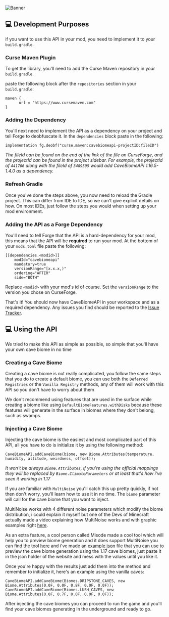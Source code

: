 ![Banner](https://media.discordapp.net/attachments/751216523330322564/899141043960815647/unknown.png)

## **💻 Development Purposes**
if you want to use this API in your mod, you need to implement it to your `build.gradle`.

### **Curse Maven Plugin**
To get the library, you'll need to add the Curse Maven repository in your `build.gradle`.

paste the following block after the `repositories` section in your `build.gradle`:

    maven {
          url = "https://www.cursemaven.com"
    }
### **Adding the Dependency**
You'll next need to implement the API as a dependency on your project and tell Forge to deobfuscate it. In the `dependencies` block paste in the following:

    implementation fg.deobf("curse.maven:cavebiomeapi-projectID:fileID")
*The fileId can be found on the end of the link of the file on CurseForge, and the projectId can be found in the project sidebar. For example, the projectId of `441706` along with the fileId of `3489595` would add CaveBiomeAPI 1.16.5-1.4.0 as a dependency.*

### **Refresh Gradle**
Once you've done the steps above, you now need to reload the Gradle project. This can differ from IDE to IDE, so we can't give explicit details on how. On most IDEs, just follow the steps you would when setting up your mod environment.

### **Adding the API as a Forge Dependency**
You'll need to tell Forge that the API is a hard-dependency for your mod, this means that the API will be **required** to run your mod. At the bottom of your `mods.toml` file paste the following:
```
[[dependencies.<modid>]]
    modId="cavebiomeapi"
    mandatory=true
    versionRange="[x.x.x,)"
    ordering="AFTER"
    side="BOTH"
```
Replace `<modid>` with your mod's id of course. Set the `versionRange` to the version you chose on CurseForge.

That's it! You should now have CaveBiomeAPI in your workspace and as a required dependency. Any issues you find should be reported to the [Issue Tracker](https://github.com/ItsBlackGear/CaveBiomeAPI/issues).

## **💻 Using the API**
We tried to make this API as simple as possible, so simple that you'll have your own cave biome in no time

### **Creating a Cave Biome**
Creating a cave biome is not really complicated, you follow the same steps that you do to create a default biome,
you can use both the `Deferred Registries` or the `Vanilla Registry` methods, any of them will work with this API so you don't have to worry about them 

We don't recommend using features that are used in the surface while creating a biome like using `DefaultBiomeFeatures.withDisks` because these features will generate in the surface in biomes where they don't belong, such as swamps.

### **Injecting a Cave Biome**
Injecting the cave biome is the easiest and most complicated part of this API, all you have to do is initialize it by using the following method:

    CaveBiomeAPI.addCaveBiome(biome, new Biome.Attributes(temperature, humidity, altitude, weirdness, offset));
*It won't be always `Biome.Attributes`, if you're using the official mappings they will be replaced by `Biome.ClimateParameters` or at least that's how i've seen it working in 1.17*

If you are familiar with `MultiNoise` you'll catch this up pretty quickly, if not then don't worry, you'll learn how to use it in no time. 
The `biome` parameter will call for the cave biome that you want to inject.

MultiNoise works with 4 different noise parameters which modify the biome distribution, i could explain it myself but one of the Devs of Minecraft actually made a video explaining how MultiNoise works and with graphic examples right [here](https://www.youtube.com/watch?v=VYZl2MUat-M).

As an extra feature, a cool person called Misode made a cool tool which will help you to preview biome generation and it does support MultiNoise you can find the tool [here](https://misode.github.io/dimension/) and i've made an [example json](https://github.com/ItsBlackGear/CaveBiomeAPI/blob/main/EXAMPLE.json) file that you can use to preview the cave biome generation using the 1.17 cave biomes, just paste it in the json holder of the website and mess with the values until you like it.

Once you're happy with the results just add them into the method and remember to initialize it, here's an example using the vanilla caves:

    CaveBiomeAPI.addCaveBiome(Biomes.DRIPSTONE_CAVES, new Biome.Attributes(0.0F, 0.0F, 0.8F, 0.0F, 0.0F));
    CaveBiomeAPI.addCaveBiome(Biomes.LUSH_CAVES, new Biome.Attributes(0.0F, 0.7F, 0.0F, 0.0F, 0.0F));
After injecting the cave biomes you can proceed to run the game and you'll find your cave biomes generating in the underground and ready to go.
